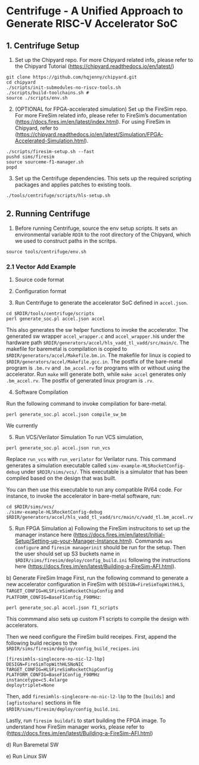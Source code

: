 # Centrifuge - A Unified Approach to Generate RISC-V Accelerator SoC 

## 1. Centrifuge Setup 
1) Set up the Chipyard repo. For more Chipyard related info, 
please refer to the Chipyard Tutorial (https://chipyard.readthedocs.io/en/latest/) 
```
git clone https://github.com/hqjenny/chipyard.git
cd chipyard
./scripts/init-submodules-no-riscv-tools.sh
./scripts/build-toolchains.sh #
source ./scripts/env.sh
```

2) (OPTIONAL for FPGA-accelerated simulation) Set up the FireSim repo. 
For more FireSim related info, please refer to FireSim’s documentation (https://docs.fires.im/en/latest/index.html). 
For using FireSim in Chipyard, refer to (https://chipyard.readthedocs.io/en/latest/Simulation/FPGA-Accelerated-Simulation.html). 

```
./scripts/firesim-setup.sh --fast
pushd sims/firesim
source sourceme-f1-manager.sh
popd
```

3) Set up the Centrifuge dependencies. 
This sets up the required scripting packages and applies patches to existing tools. 
```
./tools/centrifuge/scripts/hls-setup.sh
```

## 2. Running Centrifuge
1) Before running Centrifuge, source the env setup scripts.
It sets an environmental variable `RDIR` to the root directory of the Chipyard, which we used to construct paths in the scritps. 
```
source tools/centrifuge/env.sh
```
 
### 2.1 Vector Add Example 
1) Source code format
2) Configuration format 

3) Run Centrifuge to generate the accelerator SoC defined in `accel.json`.
```
cd $RDIR/tools/centrifuge/scripts
perl generate_soc.pl accel.json accel
```
This also generates the sw helper functions to invoke the accelerator. The generated sw wrapper `accel_wrapper.c` and `accel_wrapper.h`is under the hardware path  `$RDIR/generators/accel/hls_vadd_tl_vadd/src/main/c`. The makefile for baremetal is compilation 
is copied to `$RDIR/generators/accel/Makefile.bm.in`. The makefile for linux is copied to `$RDIR/generators/accel/Makefile.gcc.in`. The postfix of the bare-metal program is `.bm.rv` and `.bm_accel.rv`
for programs with or without using the accelerator. Run `make` will generate both, while `make accel` generates only `.bm_accel.rv`. The postfix of generated linux program is `.rv`.

4) Software Compilation

Run the following command to invoke compilation for bare-metal. 
```
perl generate_soc.pl accel.json compile_sw_bm
```
We currently 

5) Run VCS/Verilator Simulation 
To run VCS simulation, 
```
perl generate_soc.pl accel.json run_vcs
```
Replace `run_vcs` with `run_verilator` for Verilator runs. 
This command generates a simulation executable called `simv-example-HLSRocketConfig-debug` under `$RDIR/sims/vcs/`. 
This executable is a simulator that has been compiled based on the design that was built. 

You can then use this executable to run any compatible RV64 code. 
For instance, to invoke the accelerator in bare-metal software, run:
```
cd $RDIR/sims/vcs/
./simv-example-HLSRocketConfig-debug $RDIR/generators/accel/hls_vadd_tl_vadd/src/main/c/vadd_tl.bm_accel.rv
```

5) Run FPGA Simulation 
a) Following the FireSim instrucitons to set up the manager instance here
(https://docs.fires.im/en/latest/Initial-Setup/Setting-up-your-Manager-Instance.html). 
Commands `aws configure` and `firesim managerinit` should be run for the setup.
Then the user should set up S3 buckets name in `$RDIR/sims/firesim/deploy/config_build.ini` 
following the instructions here (https://docs.fires.im/en/latest/Building-a-FireSim-AFI.html). 


b) Generate FireSim Image 
First, run the following command to generate a new accelerator configuration in FireSim with `DESIGN=FireSimTopWithHLS`, `TARGET_CONFIG=HLSFireSimRocketChipConfig` and `PLATFORM_CONFIG=BaseF1Config_F90MHz`:

```
perl generate_soc.pl accel.json f1_scripts
```
This commmand also sets up custom F1 scripts to compile the design with accelerators. 

Then we need configure the FireSim build receipes. 
First, append the following build recipes to the `$RDIR/sims/firesim/deploy/config_build_recipes.ini`
```
[firesimhls-singlecore-no-nic-l2-lbp]
DESIGN=FireSimTopWithHLSNoNIC
TARGET_CONFIG=HLSFireSimRocketChipConfig
PLATFORM_CONFIG=BaseF1Config_F90MHz
instancetype=c5.4xlarge
deploytriplet=None
```
Then, add `firesimhls-singlecore-no-nic-l2-lbp` to the `[builds]` and `[agfistoshare]` sections in file 
`$RDIR/sims/firesim/deploy/config_build.ini`. 

Lastly, run `firesim buildafi` to start building the FPGA image.
To understand how FireSim manager works, please refer to (https://docs.fires.im/en/latest/Building-a-FireSim-AFI.html)

d) Run Baremetal SW

e) Run Linux SW
